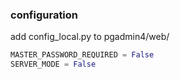 ### configuration

add config_local.py to pgadmin4/web/

```python
MASTER_PASSWORD_REQUIRED = False
SERVER_MODE = False
```

